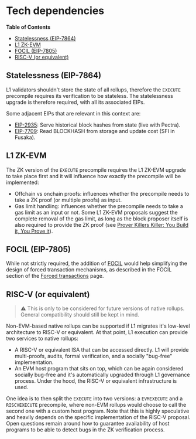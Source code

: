 # Tech dependencies

<!-- START doctoc generated TOC please keep comment here to allow auto update -->
<!-- DON'T EDIT THIS SECTION, INSTEAD RE-RUN doctoc TO UPDATE -->
**Table of Contents**

- [Statelessness (EIP-7864)](#statelessness-eip-7864)
- [L1 ZK-EVM](#l1-zk-evm)
- [FOCIL (EIP-7805)](#focil-eip-7805)
- [RISC-V (or equivalent)](#risc-v-or-equivalent)

<!-- END doctoc generated TOC please keep comment here to allow auto update -->

## Statelessness (EIP-7864)
L1 validators shouldn't store the state of all rollups, therefore the `EXECUTE` precompile requires its verification to be stateless. The statelessness upgrade is therefore required, with all its associated EIPs.

Some adjacent EIPs that are relevant in this context are:
- [EIP-2935](https://eips.ethereum.org/EIPS/eip-2935): Serve historical block hashes from state (live with Pectra).
- [EIP-7709](https://eips.ethereum.org/EIPS/eip-7709): Read BLOCKHASH from storage and update cost (SFI in Fusaka).

## L1 ZK-EVM
The ZK version of the `EXECUTE` precompile requires the L1 ZK-EVM upgrade to take place first and it will influence how exactly the precompile will be implemented:

- Offchain vs onchain proofs: influences whether the precompile needs to take a ZK proof (or multiple proofs) as input.
- Gas limit handling: influences whether the precompile needs to take a gas limit as an input or not. Some L1 ZK-EVM proposals suggest the complete removal of the gas limit, as long as the block proposer itself is also required to provide the ZK proof (see [Prover Killers Killer: You Build it, You Prove it](https://ethresear.ch/t/prover-killers-killer-you-build-it-you-prove-it/22308)).

## FOCIL (EIP-7805)
While not strictly required, the addition of [FOCIL](https://eips.ethereum.org/EIPS/eip-7805) would help simplifying the design of forced transaction mechanisms, as described in the FOCIL section of the [Forced transactions](./forced_transactions.md#focil-eip-7805) page.

## RISC-V (or equivalent)

> ⚠️
> This is only to be considered for future versions of native rollups. General compatibility should still be kept in mind.


Non-EVM-based native rollups can be supported if L1 migrates it's low-level architecture to RISC-V or equivalent. At that point, L1 execution can provide two services to native rollups:
- A RISC-V or equivalent ISA that can be accessed directly. L1 will provide multi-proofs, audits, formal verification, and a socially "bug-free" implementation.
- An EVM host program that sits on top, which can be again considered socially bug-free and it's automatically upgraded through L1 governance process. Under the hood, the RISC-V or equivalent infrastructure is used.

One idea is to then split the `EXECUTE` into two versions: a `EVMEXECUTE` and a `RISCVEXECUTE` precompile, where non-EVM rollups would choose to call the second one with a custom host program. Note that this is highly speculative and heavily depends on the specific implementation of the RISC-V proposal. Open questions remain around how to guarantee availability of host programs to be able to detect bugs in the ZK verification process.

